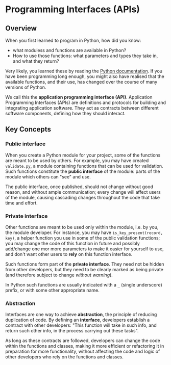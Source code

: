 # Programming Interfaces (APIs)

## Overview

When you first learned to program in Python, how did you know:

- what moduless and functions are available in Python?
- How to use those functions: what parameters and types they take in, and what they return?

Very likely, you learned these by reading the [Python documentation](https://docs.python.org/3/). If you have been programming long enough, you might also have realised that the available functions, and their use, has changed over the course of many versions of Python.

We call this the **application programming interface (API)**. Application Programming Interfaces (APIs) are definitions and protocols for building and integrating application software. They act as contracts between different software components, defining how they should interact.

## Key Concepts

### Public interface

When you create a Python module for your project, some of the functions are meant to be used by others. For example, you may have created `validate.py`, a module containing functions that can be used for validation. Such functions constitute the **public interface** of the module: parts of the module which others can "see" and use.

The public interface, once published, should not change without good reason, and without ample communication; every change will affect users of the module, causing cascading changes throughout the code that take time and effort.

### Private interface

Other functions are meant to be used only within the module, i.e. by you, the module developer. For instance, you may have `is_key_present(record, key)`, a helper function you use in some of the public validation functions; you may change the code of this function in future and possibly add/change one mor more parameters to make it easier for yourself to use, and don't want other users to **rely** on this function interface.

Such functions form part of the **private interface**. They need not be hidden from other developers, but they need to be clearly marked as being private (and therefore subject to change _without warning_).

In Python such functions are usually indicated with a `_` (single underscore) prefix, or with some other appropriate name.

### Abstraction

Interfaces are one way to achieve **abstraction**, the principle of reducing duplication of code. By defining an **interface**, developers establish a contract with other developers: "This function will take in such info, and return such other info, in the process carrying out these tasks".

As long as these contracts are followed, developers can change the code within the functions and classes, making it more efficient or refactoring it in preparation for more functionality, without affecting the code and logic of other developers who rely on the functions and classes.
